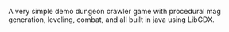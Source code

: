 A very simple demo dungeon crawler game with procedural mag generation, leveling, combat, and all built in java using LibGDX.
